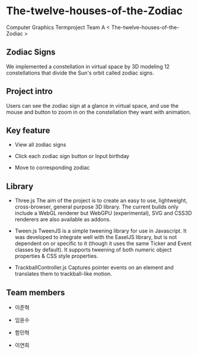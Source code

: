 # The-twelve-houses-of-the-Zodiac
Computer Graphics Termproject Team A &lt; The-twelve-houses-of-the-Zodiac >

## Zodiac Signs

We implemented a constellation in virtual space by 3D modeling 12 constellations that divide the Sun's orbit called zodiac signs.

## Project intro

Users can see the zodiac sign at a glance in virtual space, and use the mouse and button to zoom in on the constellation they want with animation.

## Key feature

* View all zodiac signs

* Click each zodiac sign button or Input birthday

* Move to corresponding zodiac


## Library

* Three.js
The aim of the project is to create an easy to use, lightweight, cross-browser, general purpose 3D library. The current builds only include a WebGL renderer but WebGPU (experimental), SVG and CSS3D renderers are also available as addons.

* Tween.js
TweenJS is a simple tweening library for use in Javascript. It was developed to integrate well with the EaselJS library, but is not dependent on or specific to it (though it uses the same Ticker and Event classes by default). It supports tweening of both numeric object properties & CSS style properties.

* TrackballController.js
Captures pointer events on an element and translates them to trackball-like motion.

## Team members

* 이준혁

* 임윤수

* 함민혁

* 이연희
